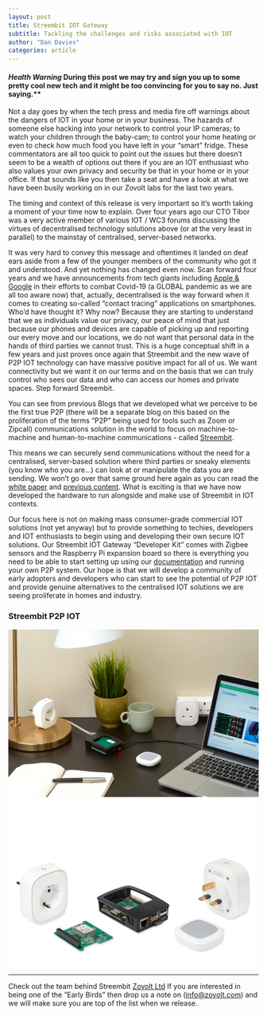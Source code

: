 ```yaml
---
layout: post
title: Streembit IOT Gateway 
subtitle: Tackling the challenges and risks associated with IOT
author: "Dan Davies"
categories: article
---
```


#### *Health Warning*  During this post we may try and sign you up to some pretty cool new tech and it might be too convincing for you to say no. Just saying.**

Not a day goes by when the tech press and media fire off warnings about the dangers of IOT in your home or in your business.  The hazards of someone else hacking into your network to control your IP cameras; to watch your children through the baby-cam; to control your home heating or even to check how much food you have left in your “smart” fridge.  These commentators are all too quick to point out the issues but there doesn’t seem to be a wealth of options out there if you are an IOT enthusiast who also values your own privacy and security be that in your home or in your office.  If that sounds like you then take a seat and have a look at what we have been busily working on in our Zovolt labs for the last two years.

The timing and context of this release is very important so it’s worth taking a moment of your time now to explain.  Over four years ago our CTO Tibor was a very active member of various IOT / WC3 forums discussing the virtues of decentralised technology solutions above (or at the very least in parallel) to the mainstay of centralised, server-based networks.

It was very hard to convey this message and oftentimes it landed on deaf ears aside from a few of the younger members of the community who got it and understood. And yet nothing has changed even now.  Scan forward four years and we have announcements from tech giants including [Apple & Google](https://www.pocket-lint.com/apps/news/151988-nhs-contact-tracing-app-wont-use-apple-google-solution) in their efforts to combat Covid-19 (a GLOBAL pandemic as we are all too aware now) that, actually, decentralised is the way forward when it comes to creating so-called “contact tracing” applications on smartphones. Who’d have thought it? Why now?  Because they are starting to understand that we as individuals value our privacy, our peace of mind that just because our phones and devices are capable of picking up and reporting our every move and our locations, we do not want that personal data in the hands of third parties we cannot trust. This is a huge conceptual shift in a few years and just proves once again that Streembit and the new wave of P2P IOT technology can have massive positive impact for all of us.  We want connectivity but we want it on our terms and on the basis that we can truly control who sees our data and who can access our homes and private spaces. Step forward Streembit.

You can see from previous Blogs that we developed what we perceive to be the first true P2P (there will be a separate blog on this based on the proliferation of the terms “P2P” being used for tools such as Zoom or Zipcall) communications solution in the world to focus on machine-to-machine and human-to-machine communications - called [Streembit](https://github.com/streembit/streembitui).

This means we can securely send communications without the need for a centralised, server-based solution where third parties or sneaky elements (you know who you are...) can look at or manipulate the data you are sending.  We won’t go over that same ground here again as you can read the [white paper](https://streembit.github.io/downloads/streembit_whitepaper_v1.0.2.pdf) and [previous content](https://streembit.github.io/2016-05-12-Decentralized-Internet-of-Things/). What is exciting is that we have now developed the hardware to run alongside and make use of Streembit in IOT contexts.

Our focus here is not on making mass consumer-grade commercial IOT solutions (not yet anyway) but to provide something to techies, developers and IOT enthusiasts to begin using and developing their own secure IOT solutions.  Our Streembit IOT Gateway “Developer Kit” comes with Zigbee sensors and the Raspberry Pi expansion board so there is everything you need to be able to start setting up using our [documentation](https://docs.streembit.co) and running your own P2P system.  Our hope is that we will develop a community of early adopters and developers who can start to see the potential of P2P IOT and provide genuine alternatives to the centralised IOT solutions we are seeing proliferate in homes and industry. 



### Streembit P2P IOT
![Streembit IOT](../img/IOT%20Lifestyle-Web.jpg)![](../img/IOT%20Kit%20Group%20Shot2-Web.jpg)



-------

Check out the team behind Streembit [Zovolt Ltd](https://zovolt.com) If you are interested in being one of the “Early Birds” then drop us a note on (info@zovolt.com) and we will make sure you are top of the list when we release.
